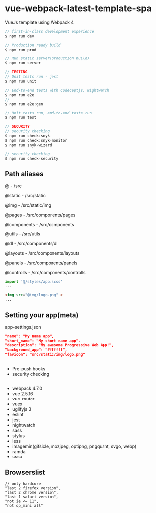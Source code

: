 # vue-webpack-latest-template-spa
VueJs template using Webpack 4

```js
// first-in-class development experience
$ npm run dev

// Production ready build
$ npm run prod

// Run static server(production build)
$ npm run server

// TESTING
// Unit tests run - jest
$ npm run unit

// End-to-end tests with Codeceptjs, Nightwatch
$ npm run e2e
// 
$ npm run e2e:gen

// Unit tests run, end-to-end tests run
$ npm run test

// SECURITY
// security checking
$ npm run check:snyk
$ npm run check:snyk-monitor
$ npm run snyk-wizard

// security checking
$ npm run check-security

```

## Path aliases

@ - /src

@static - /src/static

@img - /src/static/img

@pages - /src/components/pages

@components - /src/components

@utils - /src/utils

@dl - /src/components/dl

@layouts - /src/components/layouts

@panels - /src/components/panels

@controlls - /src/components/controlls

```js
import '@/styles/app.scss'
...
```
```html
<img src="@img/logo.png" >
...
```

## Setting your app(meta)

app-settings.json

```json
"name": "My name app",
"short_name": "My short name app",
"description": "My awesome Progressive Web App!",
"background_app": "#ffffff",
"favicon": "src/static/img/logo.png"
```

##

- Pre-push hooks
- security checking

## 

- webpack 4.7.0
- vue 2.5.16
- vue-router
- vuex
- uglifyjs 3
- eslint
- jest
- nightwatch
- sass
- stylus
- less
- imagemin(gifsicle, mozjpeg, optipng, pngquant, svgo, webp)
- ramda
- csso

## Browserslist
```
// only hardcore
"last 2 firefox version",
"last 2 chrome version",
"last 1 safari version",
"not ie <= 11",
"not op_mini all"
```